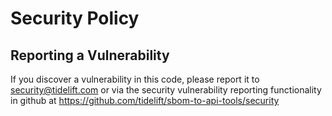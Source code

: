 # Security Policy

## Reporting a Vulnerability

If you discover a vulnerability in this code, please report it to security@tidelift.com
or via the security vulnerability reporting functionality in github at 
https://github.com/tidelift/sbom-to-api-tools/security
